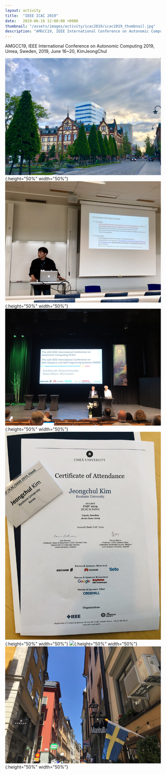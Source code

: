 ```yaml
---
layout: activity
title:  "IEEE ICAC 2019"
date:   2019-06-16 12:00:00 +0900
thumbnail: "/assets/images/activity/icac2019/icac2019_thumbnail.jpg"
description: "AMGCC19, IEEE International Conference on Autonomic Computing 2019, Umea, Sweden"
---
```


AMGCC19, IEEE International Conference on Autonomic Computing 2019, Umea, Sweden, 2019, June 16~20, KimJeongChul

![](/assets/images/activity/icac2019/icac2019_01.JPEG){:height="50%" width="50%"}
![](/assets/images/activity/icac2019/icac2019_02.jpeg){:height="50%" width="50%"}
![](/assets/images/activity/icac2019/icac2019_04.JPEG){:height="50%" width="50%"}
![](/assets/images/activity/icac2019/icac2019_05.JPEG){:height="50%" width="50%"}
![](/assets/images/activity/icac2019/icac2019_06.JPEG){:height="50%" width="50%"}
![](/assets/images/activity/icac2019/icac2019_07.JPEG){:height="50%" width="50%"}
